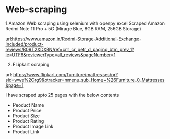 # Web-scraping
1.Amazon Web scraping using selenium with openpy excel
Scraped Amazon Redmi Note 11 Pro + 5G (Mirage Blue, 8GB RAM, 256GB Storage) 

url:https://www.amazon.in/Redmi-Storage-Additional-Exchange-Included/product-reviews/B09T2XDXBN/ref=cm_cr_getr_d_paging_btm_prev_1?ie=UTF8&reviewerType=all_reviews&pageNumber=1

2. FLipkart scraping

url: https://www.flipkart.com/furniture/mattresses/pr?sid=wwe%2Crg9&otracker=nmenu_sub_Home+%26Furniture_0_Mattresses&page=1

I have scraped upto 25 pages with the below contents
* Peoduct Name
* Product Price
* Product Size
* Product Rating
* Product Image Link
* Product Link
